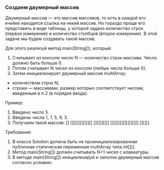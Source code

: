 
### Создаем двумерный массив

Двумерный массив &mdash; это массив массивов, то есть в каждой его ячейке находится ссылка на некий массив. Но гораздо проще его представить в виде таблицы, у которой задано
количество строк (первое измерение) и количество столбцов (второе измерение). В этой задаче мы будем создавать такой массив.

Для этого реализуй метод main(String[]), который:
1. Считывает из консоли число N &mdash; количество строк массива. Число должно быть больше 0.
2. Потом считывает N чисел из консоли (любые числа больше 0).
3. Затем инициализирует двумерный массив multiArray:
- количеством строк N;
- строки &mdash; массивами, размер которых соответствует числам, введенным в п.2 (в порядке ввода).

Пример:
1. Введено число 5.
2. Введены числа 1, 7, 5, 9, 3.
3. Получаем такой массив:
[]
[][][][][][][]
[][][][][]
[][][][][][][][][]
[][][]



Требования:
1.	В классе Solution должна быть не проинициализированная публичная статическая переменная multiArray типа int[][].
2.	Метод main(String[]) должен считывать N+1 чисел с клавиатуры.
3.	В методе main(String[]) инициализируй и заполни двумерный массив согласно условию.


